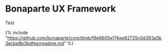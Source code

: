 # Bonaparte UX Framework

Test 

{% include "https://github.com/bonaparte/core/blob/f9e6605e176ee82725c0d393a5b3ecbe8b3bdfee/readme.md" %}